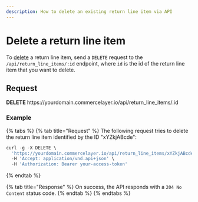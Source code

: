 ```yaml
---
description: How to delete an existing return line item via API
---
```


# Delete a return line item

To <a href="https://docs.commercelayer.io/developers/deleting-resources" target="_blank">delete</a> a return line item, send a `DELETE` request to the `/api/return_line_items/:id` endpoint, where `id` is the id of the return line item that you want to delete.

## Request

**DELETE** https://<i></i>yourdomain.commercelayer.io/api/return_line_items/:id

### Example

{% tabs %}
{% tab title="Request" %}
The following request tries to delete the return line item identified by the ID "xYZkjABcde":

```javascript
curl -g -X DELETE \
  'https://yourdomain.commercelayer.io/api/return_line_items/xYZkjABcde' \
  -H 'Accept: application/vnd.api+json' \
  -H 'Authorization: Bearer your-access-token'
```
{% endtab %}

{% tab title="Response" %}
On success, the API responds with a `204 No Content` status code.
{% endtab %}
{% endtabs %}

